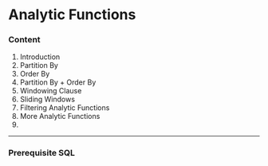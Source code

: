 # Analytic Functions

### Content

1. Introduction
2. Partition By
3. Order By
4. Partition By + Order By
5. Windowing Clause
6. Sliding Windows
7. Filtering Analytic Functions
8. More Analytic Functions
9. 
----------------------------------------------------------------------------------------------------------------------
### Prerequisite SQL
